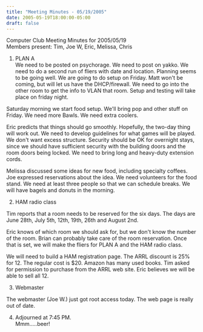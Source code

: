 ```yaml
---
title: "Meeting Minutes - 05/19/2005"
date: 2005-05-19T18:00:00-05:00
draft: false
---
```


Computer Club Meeting Minutes for 2005/05/19<br>
Members present: Tim, Joe W, Eric, Melissa, Chris<p>

1) PLAN A<br>
We need to be posted on psychorage.  We need to post on yakko.  We need to do a
second run of fliers with date and location.  Planning seems to be going well.
We are going to do setup on Friday.  Matt won't be coming, but will let us have
the DHCP/firewall.  We need to go into the other room to get the info to VLAN
that room.  Setup and testing will take place on friday night.<p>

Saturday morning we start food setup.  We'll bring pop and other stuff on
Friday.  We need more Bawls.  We need extra coolers. <br> 

Eric predicts that things should go smoothly.  Hopefully, the two-day thing
will work out.  We need to develop guidelines for what games will be played.
We don't want excess structure.  Security should be OK for overnight stays,
since we should have sufficient security with the building doors and the room
doors being locked.  We need to bring long and heavy-duty extension cords.<p>

Melissa discussed some ideas for new food, including specialty coffees.  Joe
expressed reservations about the idea.  We need volunteers for the food stand.
We need at least three people so that we can schedule breaks.  We will have
bagels and donuts in the morning.<p>

2) HAM radio class<br>

Tim reports that a room needs to be reserved for the six days.  The days are
June 28th, July 5th, 12th, 19th, 26th and August 2nd.<p>

Eric knows of which room we should ask for, but we don't know the number of the
room.  Brian can probably take care of the room reservation.  Once that is set,
we will make the fliers for PLAN A and the HAM radio class.<p>

We will need to build a HAM registration page.   The ARRL discount is 25% for
12.  The regular cost is $20.  Amazon has many used books.  Tim asked for
permission to purchase from the ARRL web site.  Eric believes we will be able
to sell all 12.<p>

3) Webmaster<br>

The webmaster (Joe W.) just got root access today.  The web page is really out
of date.<p>

4) Adjourned at 7:45 PM.<br>
Mmm.....beer!
